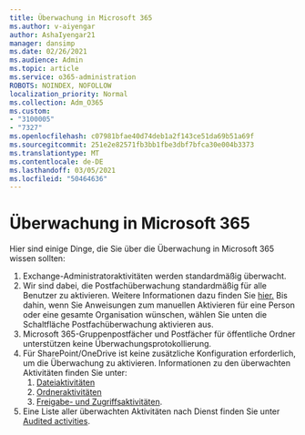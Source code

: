 ```yaml
---
title: Überwachung in Microsoft 365
ms.author: v-aiyengar
author: AshaIyengar21
manager: dansimp
ms.date: 02/26/2021
ms.audience: Admin
ms.topic: article
ms.service: o365-administration
ROBOTS: NOINDEX, NOFOLLOW
localization_priority: Normal
ms.collection: Adm_O365
ms.custom:
- "3100005"
- "7327"
ms.openlocfilehash: c07981bfae40d74deb1a2f143ce51da69b51a69f
ms.sourcegitcommit: 251e2e82571fb3bb1fbe3dbf7bfca30e004b3373
ms.translationtype: MT
ms.contentlocale: de-DE
ms.lasthandoff: 03/05/2021
ms.locfileid: "50464636"
---
```

# <a name="auditing-in-microsoft-365"></a>Überwachung in Microsoft 365

Hier sind einige Dinge, die Sie über die Überwachung in Microsoft 365 wissen sollten:

1. Exchange-Administratoraktivitäten werden standardmäßig überwacht.
1. Wir sind dabei, die Postfachüberwachung standardmäßig für alle Benutzer zu aktivieren. Weitere Informationen dazu finden Sie [hier.](https://techcommunity.microsoft.com/t5/Security-Privacy-and-Compliance/Exchange-Mailbox-Auditing-will-be-enabled-by-default/ba-p/215171) Bis dahin, wenn Sie Anweisungen zum manuellen Aktivieren für eine Person oder eine gesamte Organisation wünschen, wählen Sie unten die Schaltfläche Postfachüberwachung aktivieren aus.
1. Microsoft 365-Gruppenpostfächer und Postfächer für öffentliche Ordner unterstützen keine Überwachungsprotokollierung.
1. Für SharePoint/OneDrive ist keine zusätzliche Konfiguration erforderlich, um die Überwachung zu aktivieren. Informationen zu den überwachten Aktivitäten finden Sie unter:
    1. [Dateiaktivitäten](https://docs.microsoft.com/office365/securitycompliance/search-the-audit-log-in-security-and-compliance#file-and-page-activities)
    1. [Ordneraktivitäten](https://docs.microsoft.com/office365/securitycompliance/search-the-audit-log-in-security-and-compliance#folder-activities)
    1. [Freigabe- und Zugriffsaktivitäten](https://docs.microsoft.com/office365/securitycompliance/search-the-audit-log-in-security-and-compliance#sharing-and-access-request-activities).
1. Eine Liste aller überwachten Aktivitäten nach Dienst finden Sie unter [Audited activities](https://docs.microsoft.com/office365/securitycompliance/search-the-audit-log-in-security-and-compliance#audited-activities).
